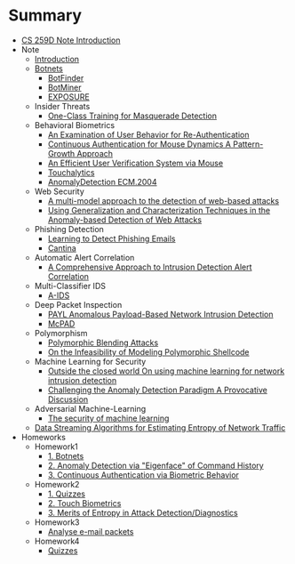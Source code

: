 # Summary

* [CS 259D Note Introduction](readme.md)
* Note
    * [Introduction](note/Introduction.md)
    * [Botnets](note/Botnet.md)
        * [BotFinder](note/BotFinder.md)
        * [BotMiner](note/BotMiner.md)
        * [EXPOSURE](note/EXPOSURE.md)
    * Insider Threats
        * [One-Class Training for Masquerade Detection](note/One-Class_Training_for_Masquerade_Detection.md)
    * Behavioral Biometrics
        * [An Examination of User Behavior for Re-Authentication](note/An_Examination_of_User_Behavior_for_Re-Authentication.md)
        * [Continuous Authentication for Mouse Dynamics A Pattern-Growth Approach](note/Continuous_Authentication_for_Mouse_Dynamics_A_Pattern-Growth_Approach.md)
        * [An Efficient User Verification System via Mouse](note/An_Efficient_User_Verification_System_via_Mouse.md)
        * [Touchalytics](note/Touchalytics.md)
        * [AnomalyDetection ECM.2004](note/AnomalyDetection_ECM.2004.md)
    * Web Security
        * [A multi-model approach to the detection of web-based attacks](note/A_multi-model_approach_to_the_detection_of_web-based_attacks.md)
        * [Using Generalization and Characterization Techniques in the Anomaly-based Detection of Web Attacks](note/Using_Generalization_and_Characterization_Techniques_in_the_Anomaly-based_Detection_of_Web_Attacks.md)
    * Phishing Detection
        * [Learning to Detect Phishing Emails](note/Learning_to_Detect_Phishing_Emails.md)
        * [Cantina](note/Cantina.md)
    * Automatic Alert Correlation
        * [A Comprehensive Approach to Intrusion Detection Alert Correlation](note/A_Comprehensive_Approach_to_Intrusion_Detection_Alert_Correlation.md)
    * Multi-Classifier IDS
        * [A-IDS](note/A-IDS.md)
    * Deep Packet Inspection
        * [PAYL Anomalous Payload-Based Network Intrusion Detection](note/PAYL_Anomalous_Payload-Based_Network_Intrusion_Detection.md)
        * [McPAD](note/McPAD.md)
    * Polymorphism
        * [Polymorphic Blending Attacks](note/Polymorphic_Blending_Attacks.md)
        * [On the Infeasibility of Modeling Polymorphic Shellcode](note/On_the_Infeasibility_of_Modeling_Polymorphic_Shellcode.md)
    * Machine Learning for Security
        * [Outside the closed world On using machine learning for network intrusion detection](note/Outside_the_closed_world_On_using_machine_learning_for_network_intrusion_detection.md)
        * [Challenging the Anomaly Detection Paradigm A Provocative Discussion](note/Challenging_the_Anomaly_Detection_Paradigm_A_Provocative_Discussion.md)
    * Adversarial Machine-Learning
        * [The security of machine learning](note/The_security_of_machine_learning.md)
    * [Data Streaming Algorithms for Estimating Entropy of Network Traffic](note/Data_Streaming_Algorithms_for_Estimating_Entropy_of_Network_Traffic.md)
* Homeworks
    * Homework1
        * [1. Botnets](hw/hw1/q1_mirai.md)
        * [2. Anomaly Detection via "Eigenface" of Command History](hw/hw1/q2_eigenface.md)
        * [3. Continuous Authentication via Biometric Behavior](hw/hw1/q3_keystroke.md)
    * Homework2
        * [1. Quizzes](hw/hw2/q1_Quiz.md)
        * [2. Touch Biometrics](hw/hw2/q2_Touch_Biometrics.md)
        * [3. Merits of Entropy in Attack Detection/Diagnostics](hw/hw2/q3_server_log_entropy.md)
    * Homework3
        * [Analyse e-mail packets](hw/hw3/q1.md)
    *  Homework4
        * [Quizzes](hw/hw4/q1.md)
